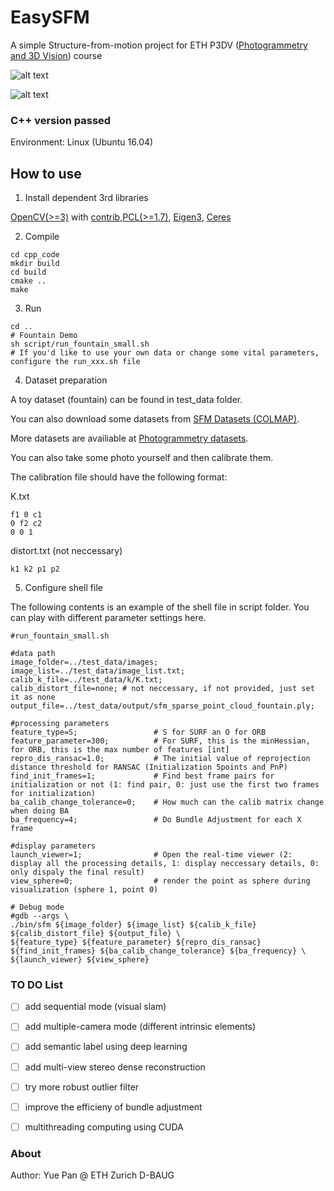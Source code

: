 # EasySFM
A simple Structure-from-motion project for ETH P3DV ([Photogrammetry and 3D Vision](https://prs.igp.ethz.ch/)) course

![alt text](assets/easySFM_demo_1_fountain.gif)

![alt text](assets/easySFM_demo_2_personhall.gif)

### C++ version passed

Environment: Linux (Ubuntu 16.04)

## How to use

1. Install dependent 3rd libraries 

[OpenCV(>=3)](https://github.com/opencv/opencv) with [contrib](https://github.com/opencv/opencv_contrib/tree/3.4),[PCL(>=1.7)](https://github.com/PointCloudLibrary/pcl), [Eigen3](https://eigen.tuxfamily.org/dox/), [Ceres](https://github.com/ceres-solver/ceres-solver)


2. Compile
```
cd cpp_code
mkdir build
cd build
cmake ..
make 
```

3. Run
```
cd ..
# Fountain Demo
sh script/run_fountain_small.sh
# If you'd like to use your own data or change some vital parameters, configure the run_xxx.sh file
```

4. Dataset preparation

A toy dataset (fountain) can be found in test_data folder.

You can also download some datasets from [SFM Datasets (COLMAP)](https://onedrive.live.com/?authkey=%21AAQumsDDwZBIW3w&id=C58A258D760E1B58%2146879&cid=C58A258D760E1B58).

More datasets are availiable at [Photogrammetry datasets](https://github.com/natowi/photogrammetry_datasets).

You can also take some photo yourself and then calibrate them.

The calibration file should have the following format:

K.txt
```
f1 0 c1
0 f2 c2
0 0 1
```

distort.txt (not neccessary)
```
k1 k2 p1 p2
```

5. Configure shell file

The following contents is an example of the shell file in script folder. You can play with different parameter settings here.

```
#run_fountain_small.sh

#data path
image_folder=../test_data/images;
image_list=../test_data/image_list.txt;
calib_k_file=../test_data/k/K.txt;
calib_distort_file=none; # not neccessary, if not provided, just set it as none
output_file=../test_data/output/sfm_sparse_point_cloud_fountain.ply;

#processing parameters
feature_type=S;                 # S for SURF an O for ORB
feature_parameter=300;          # For SURF, this is the minHessian, for ORB, this is the max number of features [int]
repro_dis_ransac=1.0;           # The initial value of reprojection distance threshold for RANSAC (Initialization 5points and PnP)
find_init_frames=1;             # Find best frame pairs for initialization or not (1: find pair, 0: just use the first two frames for initialization)
ba_calib_change_tolerance=0;    # How much can the calib matrix change when doing BA
ba_frequency=4;                 # Do Bundle Adjustment for each X frame

#display parameters
launch_viewer=1;                # Open the real-time viewer (2: display all the processing details, 1: display neccessary details, 0: only dispaly the final result)
view_sphere=0;                  # render the point as sphere during visualization (sphere 1, point 0)

# Debug mode
#gdb --args \  
./bin/sfm ${image_folder} ${image_list} ${calib_k_file} ${calib_distort_file} ${output_file} \
${feature_type} ${feature_parameter} ${repro_dis_ransac} ${find_init_frames} ${ba_calib_change_tolerance} ${ba_frequency} \
${launch_viewer} ${view_sphere}  
```

### TO DO List
- [ ] add sequential mode (visual slam)
- [ ] add multiple-camera mode (different intrinsic elements)
- [ ] add semantic label using deep learning
- [ ] add multi-view stereo dense reconstruction
- [ ] try more robust outlier filter
- [ ] improve the efficieny of bundle adjustment
- [ ] multithreading computing using CUDA


### About
Author: Yue Pan @ ETH Zurich D-BAUG